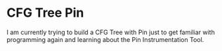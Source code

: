 # CFG Tree Pin

I am currently trying to build a CFG Tree with Pin just to get familiar with programming again and learning
about the Pin Instrumentation Tool. 
